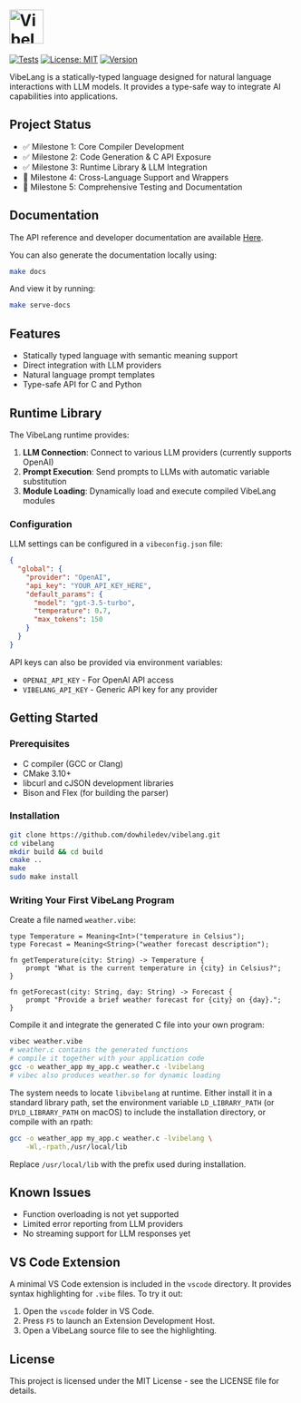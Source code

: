 <h1>
  <div>
    <picture>
      <source media="(prefers-color-scheme: dark)" srcset="assets/icon-light.svg" width="400" height="100">
      <source media="(prefers-color-scheme: light)" srcset="assets/icon-dark.svg" width="60" height="60">
      <img alt="VibeLang Icon" style="vertical-align: middle;">
    </picture>
    <!-- <span style="vertical-align: middle; margin-left: 10px;">VibeLang</span> -->
  </div>
</h1>

<div >

[![Tests](https://github.com/dowhiledev/vibelang/actions/workflows/tests.yml/badge.svg)](https://github.com/dowhiledev/vibelang/actions/workflows/tests.yml)
[![License: MIT](https://img.shields.io/badge/License-MIT-yellow.svg)](https://opensource.org/licenses/MIT)
[![Version](https://img.shields.io/badge/version-0.1.0-brightgreen.svg)](https://github.com/dowhiledev/vibelang)

</div>

VibeLang is a statically-typed language designed for natural language interactions with LLM models. It provides a type-safe way to integrate AI capabilities into applications.

## Project Status

- ✅ Milestone 1: Core Compiler Development
- ✅ Milestone 2: Code Generation & C API Exposure
- ✅ Milestone 3: Runtime Library & LLM Integration
- 🔄 Milestone 4: Cross-Language Support and Wrappers
- 🔄 Milestone 5: Comprehensive Testing and Documentation

## Documentation

The API reference and developer documentation are available [Here](https://dowhiledev.github.io/vibelang/).

You can also generate the documentation locally using:
```bash
make docs
```

And view it by running:
```bash
make serve-docs
```

## Features

- Statically typed language with semantic meaning support
- Direct integration with LLM providers
- Natural language prompt templates
- Type-safe API for C and Python

## Runtime Library

The VibeLang runtime provides:

1. **LLM Connection**: Connect to various LLM providers (currently supports OpenAI)
2. **Prompt Execution**: Send prompts to LLMs with automatic variable substitution
3. **Module Loading**: Dynamically load and execute compiled VibeLang modules

### Configuration

LLM settings can be configured in a `vibeconfig.json` file:

```json
{
  "global": {
    "provider": "OpenAI",
    "api_key": "YOUR_API_KEY_HERE", 
    "default_params": {
      "model": "gpt-3.5-turbo",
      "temperature": 0.7,
      "max_tokens": 150
    }
  }
}
```

API keys can also be provided via environment variables:
- `OPENAI_API_KEY` - For OpenAI API access
- `VIBELANG_API_KEY` - Generic API key for any provider

## Getting Started

### Prerequisites

- C compiler (GCC or Clang)
- CMake 3.10+
- libcurl and cJSON development libraries
- Bison and Flex (for building the parser)

### Installation

```bash
git clone https://github.com/dowhiledev/vibelang.git
cd vibelang
mkdir build && cd build
cmake ..
make
sudo make install
```

### Writing Your First VibeLang Program

Create a file named `weather.vibe`:

```
type Temperature = Meaning<Int>("temperature in Celsius");
type Forecast = Meaning<String>("weather forecast description");

fn getTemperature(city: String) -> Temperature {
    prompt "What is the current temperature in {city} in Celsius?";
}

fn getForecast(city: String, day: String) -> Forecast {
    prompt "Provide a brief weather forecast for {city} on {day}.";
}
```

Compile it and integrate the generated C file into your own program:

```bash
vibec weather.vibe
# weather.c contains the generated functions
# compile it together with your application code
gcc -o weather_app my_app.c weather.c -lvibelang
# vibec also produces weather.so for dynamic loading
```

The system needs to locate `libvibelang` at runtime. Either install it in a
standard library path, set the environment variable `LD_LIBRARY_PATH` (or
`DYLD_LIBRARY_PATH` on macOS) to include the installation directory, or compile
with an rpath:

```bash
gcc -o weather_app my_app.c weather.c -lvibelang \
    -Wl,-rpath,/usr/local/lib
```
Replace `/usr/local/lib` with the prefix used during installation.

## Known Issues

- Function overloading is not yet supported
- Limited error reporting from LLM providers
- No streaming support for LLM responses yet

## VS Code Extension

A minimal VS Code extension is included in the `vscode` directory. It provides
syntax highlighting for `.vibe` files. To try it out:

1. Open the `vscode` folder in VS Code.
2. Press `F5` to launch an Extension Development Host.
3. Open a VibeLang source file to see the highlighting.

## License

This project is licensed under the MIT License - see the LICENSE file for details.
